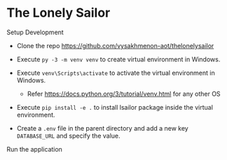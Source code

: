 # The Lonely Sailor

Setup Development

* Clone the repo https://github.com/vysakhmenon-aot/thelonelysailor

*  Execute `py -3 -m venv venv` to create virtual environment in Windows.

* Execute `venv\Scripts\activate` to activate the virtual environment in Windows.

    * Refer https://docs.python.org/3/tutorial/venv.html for any other OS

* Execute `pip install -e .` to install lsailor package inside the virtual environment.

* Create a `.env` file in the parent directory and add a new key `DATABASE_URL` and specify the value.

Run the application